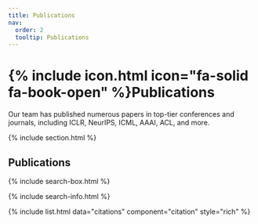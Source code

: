```yaml
---
title: Publications
nav:
  order: 2
  tooltip: Publications
---
```


# {% include icon.html icon="fa-solid fa-book-open" %}Publications

Our team has published numerous papers in top-tier conferences and journals, including ICLR, NeurIPS, ICML, AAAI, ACL, and more.

{% include section.html %}

## Publications

{% include search-box.html %}

{% include search-info.html %}

{% include list.html data="citations" component="citation" style="rich" %}
